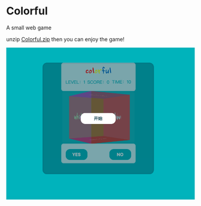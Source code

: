 # Colorful
A small web game

unzip [Colorful.zip](colorful.zip) then you can enjoy the game!

![start](./images/bagin.png)
